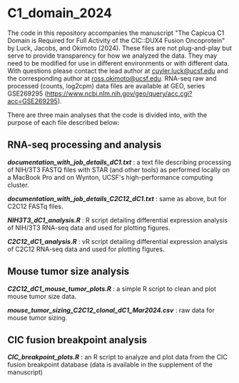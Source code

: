 # C1_domain_2024

The code in this repository accompanies the manuscript "The Capicua C1 Domain is Required for Full Activity of the CIC::DUX4 Fusion Oncoprotein" by Luck, Jacobs, and Okimoto (2024). 
These files are not plug-and-play but serve to provide transparency for how we analyzed the data. They may need to be modified for use in different environments or with different data.
With questions please contact the lead author at cuyler.luck@ucsf.edu and the corresponding author at ross.okimoto@ucsf.edu.
RNA-seq raw and processed (counts, log2cpm) data files are available at GEO, series GSE269295 (https://www.ncbi.nlm.nih.gov/geo/query/acc.cgi?acc=GSE269295).

There are three main analyses that the code is divided into, with the purpose of each file described below:

## RNA-seq processing and analysis

***documentation_with_job_details_dC1.txt*** : a text file describing processing of NIH/3T3 FASTQ files with STAR (and other tools) as performed locally on a MacBook Pro and on Wynton, UCSF's high-performance computing cluster.

***documentation_with_job_details_C2C12_dC1.txt*** : same as above, but for C2C12 FASTq files.

***NIH3T3_dC1_analysis.R*** : R script detailing differential expression analysis of NIH/3T3 RNA-seq data and used for plotting figures.

***C2C12_dC1_analysis.R*** : vR script detailing differential expression analysis of C2C12 RNA-seq data and used for plotting figures.


## Mouse tumor size analysis

***C2C12_dC1_mouse_tumor_plots.R*** : a simple R script to clean and plot mouse tumor size data.

***mouse_tumor_sizing_C2C12_clonal_dC1_Mar2024.csv*** : raw data for mouse tumor sizing.

## CIC fusion breakpoint analysis

***CIC_breakpoint_plots.R*** : an R script to analyze and plot data from the CIC fusion breakpoint database (data is available in the supplement of the manuscript)
